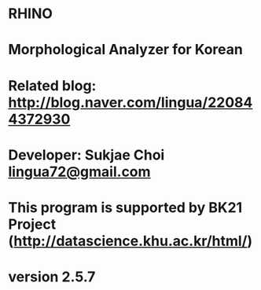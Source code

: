 # RHINO 
# Morphological Analyzer for Korean
# Related blog: http://blog.naver.com/lingua/220844372930
# Developer: Sukjae Choi <lingua72@gmail.com>
# This program is supported by BK21 Project (http://datascience.khu.ac.kr/html/)
# version 2.5.7
